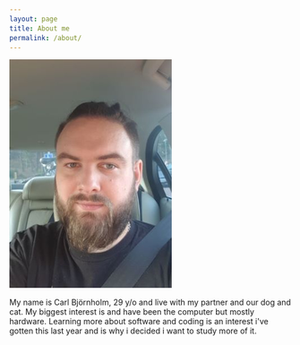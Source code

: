```yaml
---
layout: page
title: About me
permalink: /about/
---
```


![Me!](/assets/Me2.jpg)

My name is Carl Bj&ouml;rnholm, 29 y/o and live with my partner and our dog and cat. My biggest interest is and have been the computer but mostly hardware. Learning more about software and coding is an interest i've gotten this last year and is why i decided i want to study more of it.